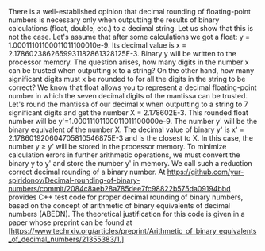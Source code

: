 
There is a well-established opinion that decimal rounding of floating-point numbers is necessary only when outputting the results of binary calculations (float, double, etc.) to a decimal string. Let us show that this is not the case. Let's assume that after some calculations we got a float: y = 1.00011101100011011100010e-9. Its decimal value is x = 2.1786023862659931182861328125E-3. Binary y will be written to the processor memory. The question arises, how many digits in the number x can be trusted when outputting x to a string? On the other hand, how many significant digits must x be rounded to for all the digits in the string to be correct?
 We know that float allows you to represent a decimal floating-point number in which the seven decimal digits of the mantissa can be trusted. Let's round the mantissa of our decimal x when outputting to a string to 7 significant digits and get the number X = 2.178602E-3. This rounded float number will be y'=1.00011101100011011100000e-9. The number y' will be the binary equivalent of the number X. The decimal value of binary y' is x' = 2.178601920604705810546875E-3 and is the closest to X. In this case, the number y ≥ y' will be stored in the processor memory. To minimize calculation errors in further arithmetic operations, we must convert the binary y to y' and store the number y' in memory. We call such a reduction correct decimal rounding of a binary number.
At https://github.com/yur-spiridonov/Decimal-rounding-of-binary-numbers/commit/2084c8aeb28a785dee7fc98822b575da09194bbd provides C++ test code for proper decimal rounding of binary numbers, based on the concept of arithmetic of binary equivalents of decimal numbers (ABEDN). The theoretical justification for this code is given in a paper whose preprint can be found at [https://www.techrxiv.org/articles/preprint/Arithmetic_of_binary_equivalents_of_decimal_numbers/21355383/1.]

